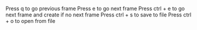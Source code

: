 Press q to go previous frame
Press e to go next frame
Press ctrl + e to go next frame and create if no next frame
Press ctrl + s to save to file
Press ctrl + o to open from file
